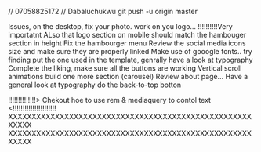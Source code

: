  // 07058825172
    // Dabaluchukwu
    git push -u origin master

Issues, on the desktop, fix your photo.
work on you logo... !!!!!!!!!!Very importatnt
ALso that logo section on mobile should match the hambouger section in height
Fix the hambourger menu
Review the social media icons size and make sure they are properly linked
Make use of gooogle fonts.. try finding put the one used in the template, genrally have a look at typography
Complete the liking, make sure all the buttons are working
Vertical scroll animations
build one more section (carousel)
Review about page...
Have a general look at typography
do the back-to-top botton


!!!!!!!!!!!!!!> Chekout hoe to use rem & mediaquery to contol text <!!!!!!!!!!!!!!!!!!!!!!
      XXXXXXXXXXXXXXXXXXXXXXXXXXXXXXXXXXXXXXXXXXXXXXXXXXXXXXXXX
      XXXXXXXXXXXXXXXXXXXXXXXXXXXXXXXXXXXXXXXXXXXXXXXXXXXXXXXXX